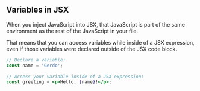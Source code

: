 ## Variables in JSX

When you inject JavaScript into JSX, that JavaScript is part of the same environment as the rest of the JavaScript in your file.

That means that you can access variables while inside of a JSX expression, even if those variables were declared outside of the JSX code block.

```jsx
// Declare a variable:
const name = 'Gerdo';

// Access your variable inside of a JSX expression:
const greeting = <p>Hello, {name}!</p>;
```
